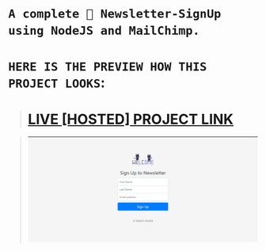 # `A complete 🎊 Newsletter-SignUp using NodeJS and MailChimp.`

# `HERE IS THE PREVIEW HOW THIS PROJECT LOOKS`:
># [LIVE [HOSTED] PROJECT LINK](https://brijesh8128-newsletter-signup.herokuapp.com/ "Newsletter-Heroku")

>![Screenshot](./Screenshot/screenshot-1.png)
